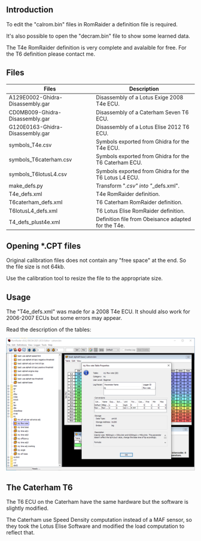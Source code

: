 ## Introduction

To edit the "calrom.bin" files in RomRaider a definition file is required.

It's also possible to open the "decram.bin" file to show some learned data.

The T4e RomRaider definition is very complete and avalaible for free. For the
T6 definition please contact me.

## Files

 Files                            | Description
 ---------------------------------|------------
 A129E0002-Ghidra-Disassembly.gar | Disassembly of a Lotus Exige 2008 T4e ECU.
 CD0MB009-Ghidra-Disassembly.gar  | Disassembly of a Caterham Seven T6 ECU.
 G120E0163-Ghidra-Disassembly.gar | Disassembly of a Lotus Elise 2012 T6 ECU.
 symbols_T4e.csv                  | Symbols exported from Ghidra for the T4e ECU.
 symbols_T6caterham.csv           | Symbols exported from Ghidra for the T6 Caterham ECU.
 symbols_T6lotusL4.csv            | Symbols exported from Ghidra for the T6 Lotus L4 ECU.
 make_defs.py                     | Transform "*.csv" into "*_defs.xml".
 T4e_defs.xml                     | T4e RomRaider definition.
 T6caterham_defs.xml              | T6 Caterham RomRaider definition.
 T6lotusL4_defs.xml               | T6 Lotus Elise RomRaider definition.
 T4_defs_plust4e.xml              | Definition file from Obeisance adapted for the T4e.

## Opening *.CPT files

Original calibration files does not contain any "free space" at the end. So the
file size is not 64kb.

Use the calibration tool to resize the file to the appropriate size.

## Usage

The "T4e_defs.xml" was made for a 2008 T4e ECU. It should also work for 2006-2007
ECUs but some errors may appear.

Read the description of the tables:

![Description](../documentation/Usage/RomRaider2.png)

## The Caterham T6

The T6 ECU on the Caterham have the same hardware but the software is slightly
modified.

The Caterham use Speed Density computation instead of a MAF sensor, so they took
the Lotus Elise Software and modified the load computation to reflect that.
